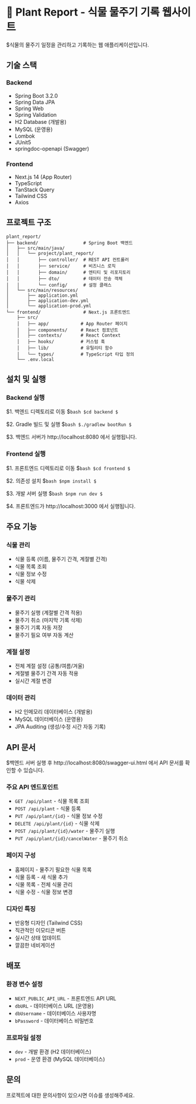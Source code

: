 ﻿# 🌱 Plant Report - 식물 물주기 기록 웹사이트

$식물의 물주기 일정을 관리하고 기록하는 웹 애플리케이션입니다.

## 기술 스택

### Backend
- Spring Boot 3.2.0
- Spring Data JPA
- Spring Web
- Spring Validation
- H2 Database (개발용)
- MySQL (운영용)
- Lombok
- JUnit5
- springdoc-openapi (Swagger)

### Frontend
- Next.js 14 (App Router)
- TypeScript
- TanStack Query
- Tailwind CSS
- Axios

## 프로젝트 구조

```
plant_report/
├── backend/                 # Spring Boot 백엔드
│   ├── src/main/java/
│   │   └── project/plant_report/
│   │       ├── controller/  # REST API 컨트롤러
│   │       ├── service/     # 비즈니스 로직
│   │       ├── domain/      # 엔티티 및 리포지토리
│   │       ├── dto/         # 데이터 전송 객체
│   │       └── config/      # 설정 클래스
│   └── src/main/resources/
│       ├── application.yml
│       ├── application-dev.yml
│       └── application-prod.yml
└── frontend/                # Next.js 프론트엔드
    ├── src/
    │   ├── app/            # App Router 페이지
    │   ├── components/     # React 컴포넌트
    │   ├── contexts/       # React Context
    │   ├── hooks/          # 커스텀 훅
    │   ├── lib/            # 유틸리티 함수
    │   └── types/          # TypeScript 타입 정의
    └── .env.local
```

## 설치 및 실행

### Backend 실행

$1. 백엔드 디렉토리로 이동
$```bash
$cd backend
$```

$2. Gradle 빌드 및 실행
$```bash
$./gradlew bootRun
$```

$3. 백엔드 서버가 http://localhost:8080 에서 실행됩니다.

### Frontend 실행

$1. 프론트엔드 디렉토리로 이동
$```bash
$cd frontend
$```

$2. 의존성 설치
$```bash
$npm install
$```

$3. 개발 서버 실행
$```bash
$npm run dev
$```

$4. 프론트엔드가 http://localhost:3000 에서 실행됩니다.

## 주요 기능

### 식물 관리
- 식물 등록 (이름, 물주기 간격, 계절별 간격)
- 식물 목록 조회
- 식물 정보 수정
- 식물 삭제

### 물주기 관리
- 물주기 실행 (계절별 간격 적용)
- 물주기 취소 (마지막 기록 삭제)
- 물주기 기록 자동 저장
- 물주기 필요 여부 자동 계산

### 계절 설정
- 전체 계절 설정 (공통/여름/겨울)
- 계절별 물주기 간격 자동 적용
- 실시간 계절 변경

### 데이터 관리
- H2 인메모리 데이터베이스 (개발용)
- MySQL 데이터베이스 (운영용)
- JPA Auditing (생성/수정 시간 자동 기록)

## API 문서

$백엔드 서버 실행 후 http://localhost:8080/swagger-ui.html 에서 API 문서를 확인할 수 있습니다.

### 주요 API 엔드포인트

- `GET /api/plant` - 식물 목록 조회
- `POST /api/plant` - 식물 등록
- `PUT /api/plant/{id}` - 식물 정보 수정
- `DELETE /api/plant/{id}` - 식물 삭제
- `POST /api/plant/{id}/water` - 물주기 실행
- `PUT /api/plant/{id}/cancelWater` - 물주기 취소

### 페이지 구성
- 홈페이지 - 물주기 필요한 식물 목록
- 식물 등록 - 새 식물 추가
- 식물 목록 - 전체 식물 관리
- 식물 수정 - 식물 정보 변경

### 디자인 특징
- 반응형 디자인 (Tailwind CSS)
- 직관적인 이모티콘 버튼
- 실시간 상태 업데이트
- 깔끔한 네비게이션

## 배포

### 환경 변수 설정
- `NEXT_PUBLIC_API_URL` - 프론트엔드 API URL
- `dbURL` - 데이터베이스 URL (운영용)
- `dbUsername` - 데이터베이스 사용자명
- `bPassword` - 데이터베이스 비밀번호

### 프로파일 설정
- `dev` - 개발 환경 (H2 데이터베이스)
- `prod` - 운영 환경 (MySQL 데이터베이스)

## 문의

프로젝트에 대한 문의사항이 있으시면 이슈를 생성해주세요.


